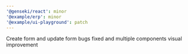 ```yaml
---
'@genseki/react': minor
'@example/erp': minor
'@example/ui-playground': patch
---
```


Create form and update form bugs fixed and multiple components visual improvement
